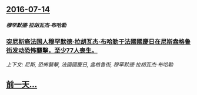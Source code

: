 ## [2016-07-14](/news/2016/07/14/index.md)

##### 穆罕默德·拉胡瓦杰·布哈勒
### [突尼斯裔法国人穆罕默德·拉胡瓦杰·布哈勒于法國國慶日在尼斯盎格鲁街发动恐怖襲擊，至少77人喪生。 ](/news/2016/07/14/突尼斯裔法国人穆罕默德-拉胡瓦杰-布哈勒于法國國慶日在尼斯盎格鲁街发动恐怖襲擊-至少77人喪生.md)
_上下文: 尼斯, 恐怖襲擊, 法國國慶日, 盎格鲁街, 穆罕默德·拉胡瓦杰·布哈勒_

## [前一天...](/news/2016/07/13/index.md)


